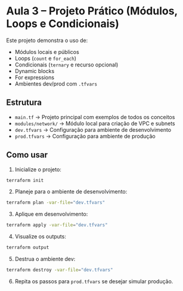 # Aula 3 – Projeto Prático (Módulos, Loops e Condicionais)

Este projeto demonstra o uso de:
- Módulos locais e públicos
- Loops (`count` e `for_each`)
- Condicionais (`ternary` e recurso opcional)
- Dynamic blocks
- For expressions
- Ambientes dev/prod com `.tfvars`

## Estrutura
- `main.tf` → Projeto principal com exemplos de todos os conceitos
- `modules/network/` → Módulo local para criação de VPC e subnets
- `dev.tfvars` → Configuração para ambiente de desenvolvimento
- `prod.tfvars` → Configuração para ambiente de produção

## Como usar

1. Inicialize o projeto:
```bash
terraform init
```

2. Planeje para o ambiente de desenvolvimento:
```bash
terraform plan -var-file="dev.tfvars"
```

3. Aplique em desenvolvimento:
```bash
terraform apply -var-file="dev.tfvars"
```

4. Visualize os outputs:
```bash
terraform output
```

5. Destrua o ambiente dev:
```bash
terraform destroy -var-file="dev.tfvars"
```

6. Repita os passos para `prod.tfvars` se desejar simular produção.
